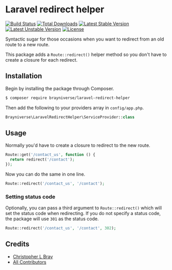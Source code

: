 # Laravel redirect helper

[![Build Status](https://travis-ci.org/brayniverse/laravel-redirect-helper.svg)](https://travis-ci.org/brayniverse/laravel-redirect-helper)
[![Total Downloads](https://poser.pugx.org/brayniverse/laravel-redirect-helper/d/total.svg)](https://packagist.org/brayniverse/laravel-redirect-helper)
[![Latest Stable Version](https://poser.pugx.org/brayniverse/laravel-redirect-helper/v/stable.svg)](https://packagist.org/packages/brayniverse/laravel-redirect-helper)
[![Latest Unstable Version](https://poser.pugx.org/brayniverse/laravel-redirect-helper/v/unstable.svg)](https://packagist.org/packages/brayniverse/laravel-redirect-helper)
[![License](https://poser.pugx.org/brayniverse/laravel-redirect-helper/license.svg)](https://packagist.org/packages/brayniverse/laravel-redirect-helper)

Syntactic sugar for those occasions when you want to redirect from an old route to a new route.

This package adds a `Route::redirect()` helper method so you don't have to create a closure for each redirect.

## Installation

Begin by installing the package through Composer.

```bash
$ composer require brayniverse/laravel-redirect-helper
```

Then add the following to your providers array in `config/app.php`.

```php
Brayniverse\LaravelRedirectHelper\ServiceProvider::class
```

## Usage

Normally you'd have to create a closure to redirect to the new route.

```php
Route::get('/contact_us', function () {
  return redirect('/contact');
});
```

Now you can do the same in one line.

```php
Route::redirect('/contact_us', '/contact');
```

### Setting status code

Optionally, you can pass a third argument to `Route::redirect()` which will set the status code when redirecting. If you do not specify a status code, the package will use `301` as the status code.

```php
Route::redirect('/contact_us', '/contact', 302);
```

## Credits

- [Christopher L Bray](https://github.com/brayniverse)
- [All Contributors](../../contributors)
